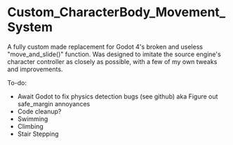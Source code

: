 # Custom_CharacterBody_Movement_System
A fully custom made replacement for Godot 4's broken and useless "move_and_slide()" function. Was designed to imitate the source engine's character controller as closely as possible, with a few of my own tweaks and improvements.

To-do:
- Await Godot to fix physics detection bugs (see github) aka Figure out safe_margin annoyances
- Code cleanup?
- Swimming
- Climbing
- Stair Stepping
